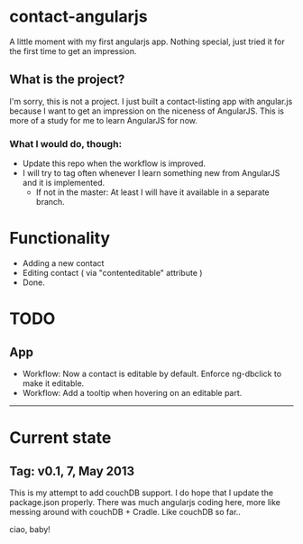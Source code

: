# contact-angularjs

A little moment with my first angularjs app. Nothing special, just tried it for the first time to get an impression.

## What is the project?
I'm sorry, this is not a project. I just built a contact-listing app with angular.js because I want to get an impression
on the niceness of AngularJS.
This is more of a study for me to learn AngularJS for now.

### What I would do, though:

* Update this repo when the workflow is improved.
* I will try to tag often whenever I learn something new from AngularJS and it is implemented.
  * If not in the master: At least I will have it available in a separate branch.

# Functionality

* Adding a new contact
* Editing contact ( via "contenteditable" attribute )
* Done.

# TODO

## App
* Workflow: Now a contact is editable by default. Enforce ng-dbclick to make it editable.
* Workflow: Add a tooltip when hovering on an editable part.

---

# Current state

## Tag: v0.1, 7, May 2013

This is my attempt to add couchDB support. I do hope that I update the package.json properly.
There was much angularjs coding here, more like messing around with couchDB + Cradle. Like couchDB so far..

ciao, baby!
